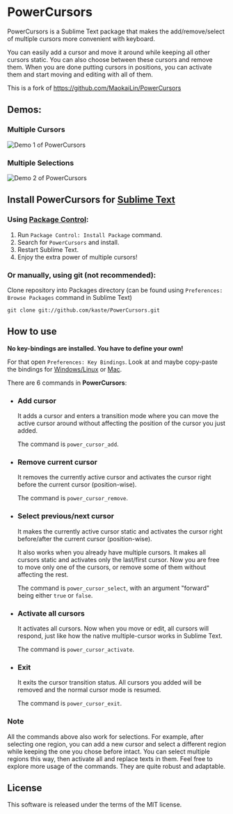 PowerCursors
==================

PowerCursors is a Sublime Text package that makes the add/remove/select of multiple cursors more convenient with keyboard.

You can easily add a cursor and move it around while keeping all other cursors static. You can also choose between these cursors and remove them. When you are done putting cursors in positions, you can activate them and start moving and editing with all of them.

This is a fork of https://github.com/MaokaiLin/PowerCursors

Demos:
------------------

### Multiple Cursors
![Demo 1 of PowerCursors](https://raw.github.com/MaokaiLin/PowerCursors/screencast/demo1.gif "PowerCursors Screencast 1")

### Multiple Selections
![Demo 2 of PowerCursors](https://raw.github.com/MaokaiLin/PowerCursors/screencast/demo2.gif "PowerCursors Screencast 2")


Install PowerCursors for [Sublime Text](http://www.sublimetext.com/)
-------------------

### Using [Package Control](https://sublime.wbond.net/):

1. Run `Package Control: Install Package` command.
2. Search for `PowerCursors` and install.
3. Restart Sublime Text.
4. Enjoy the extra power of multiple cursors!

### Or manually, using git (not recommended):

Clone repository into Packages directory (can be found using `Preferences: Browse Packages` command in Sublime Text)

    git clone git://github.com/kaste/PowerCursors.git


How to use
-------------------

**No key-bindings are installed.  You have to define your own!**

For that open `Preferences: Key Bindings`.  Look at and maybe copy-paste the bindings for [Windows/Linux](https://github.com/kaste/PowerCursors/blob/master/Default%20(Windows).sublime-keymap) or [Mac](https://github.com/kaste/PowerCursors/blob/master/Default%20(OSX).sublime-keymap).

There are 6 commands in **PowerCursors**:

* ### Add cursor

    It adds a cursor and enters a transition mode where you can move the active cursor around without affecting the position of the cursor you just added.

    The command is `power_cursor_add`.

* ### Remove current cursor

    It removes the currently active cursor and activates the cursor right before the current cursor (position-wise).

    The command is `power_cursor_remove`.

* ### Select previous/next cursor

    It makes the currently active cursor static and activates the cursor right before/after the current cursor (position-wise).

    It also works when you already have multiple cursors. It makes all cursors static and activates only the last/first cursor. Now you are free to move only one of the cursors, or remove some of them without affecting the rest.

    The command is `power_cursor_select`, with an argument "forward" being either `true` or `false`.

* ### Activate all cursors

    It activates all cursors. Now when you move or edit, all cursors will respond, just like how the native multiple-cursor works in Sublime Text.

    The command is `power_cursor_activate`.

* ### Exit

    It exits the cursor transition status. All cursors you added will be removed and the normal cursor mode is resumed.

    The command is `power_cursor_exit`.

### Note

All the commands above also work for selections. For example, after selecting one region, you can add a new cursor and select a different region while keeping the one you chose before intact. You can select multiple regions this way, then activate all and replace texts in them. Feel free to explore more usage of the commands. They are quite robust and adaptable.


License
-------------------

This software is released under the terms of the MIT license.
